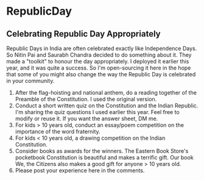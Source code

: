 # RepublicDay
## Celebrating Republic Day Appropriately
 
Republic Days in India are often celebrated exactly like Independence Days. So Nitin Pai and Saurabh Chandra decided to do something about it. They made a "toolkit" to honour the day appropriately.  I deployed it earlier this year, and it was quite a success. So I'm open-sourcing it here in the hope that some of you might also change the way the Republic Day is celebrated in your community. 

1. After the flag-hoisting and national anthem, do a reading together of the Preamble of the Constitution. I used the original version.
2. Conduct a short written quiz on the Constitution and the Indian Republic. I'm sharing the quiz questions I used earlier this year. Feel free to modify or reuse it. If you want the answer sheet, DM me.
3. For kids > 10 years old, conduct an essay/poem competition on the importance of the word fraternity.
4. For kids < 10 years old, a drawing competition on the Indian Constitution.
5. Consider books as awards for the winners. The Eastern Book Store's pocketbook Constitution is beautiful and makes a terrific gift. Our book We, the Citizens also makes a good gift for anyone > 10 years old.
6. Please post your experience here in the comments.

